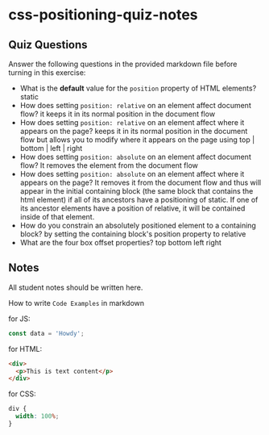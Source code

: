 # css-positioning-quiz-notes

## Quiz Questions

Answer the following questions in the provided markdown file before turning in this exercise:

- What is the **default** value for the `position` property of HTML elements?
  static
- How does setting `position: relative` on an element affect document flow?
  it keeps it in its normal position in the document flow
- How does setting `position: relative` on an element affect where it appears on the page?
  keeps it in its normal position in the document flow but allows you to modify where it appears on the page
  using top | bottom | left | right
- How does setting `position: absolute` on an element affect document flow?
  It removes the element from the document flow
- How does setting `position: absolute` on an element affect where it appears on the page?
  It removes it from the document flow and thus will appear in the initial containing block (the same block
  that contains the html element) if all of its ancestors have a positioning of static.
  If one of its ancestor elements have a position of relative, it will be contained inside of that element.
- How do you constrain an absolutely positioned element to a containing block?
  by setting the containing block's position property to relative
- What are the four box offset properties?
  top
  bottom
  left
  right

## Notes

All student notes should be written here.

How to write `Code Examples` in markdown

for JS:

```javascript
const data = 'Howdy';
```

for HTML:

```html
<div>
  <p>This is text content</p>
</div>
```

for CSS:

```css
div {
  width: 100%;
}
```
